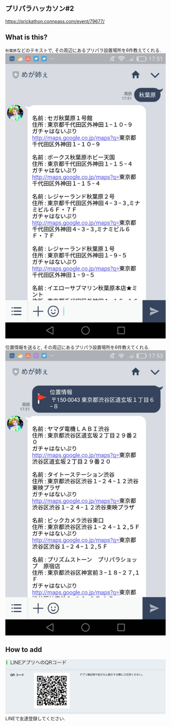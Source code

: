 ## プリパラハッカソン#2
https://prickathon.connpass.com/event/79677/

## What is this?
`秋葉原`などのテキストで, その周辺にあるプリパラ設置場所を6件教えてくれる.
![search_by_text](./img/search_by_text.jpg)

位置情報を送ると, その周辺にあるプリパラ設置場所を6件教えてくれる.
![search_by_location](./img/search_by_location.jpg)

## How to add
![line_qr](./img/line.jpg)
LINEで友達登録してください.
